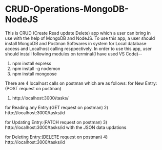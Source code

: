 # CRUD-Operations-MongoDB-NodeJS


This is CRUD (Create Read update Delete) app which a user can bring in use with the help of MongoDB and NodeJS.
To use this app, a user should install MongoDB and Postman Softwares in system for Local database access and Localhost calling resppectively. 
In order to use this app, user should install following modules on terminal(I have used VS Code)--
1) npm install express
2) npm install -g nodemon
3) npm install mongoose

There are 4 localhost calls on postman which are as follows:
for New Entry:(POST request on postman)
1) http://localhost:3000/tasks/

for Reading any Entry:(GET request on postman)
2) http://localhost:3000/tasks/id

for Updating Entry:(PATCH request on postman)
3) http://localhost:3000/tasks/id with the JSON data updations

for Deleting Entry:(DELETE request on postman)
4) http://localhost:3000/tasks/id 
